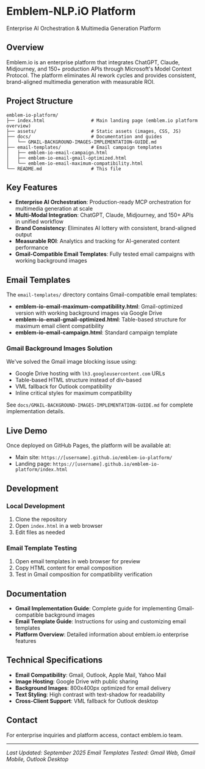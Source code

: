 # Emblem-NLP.iO Platform

Enterprise AI Orchestration & Multimedia Generation Platform

## Overview

Emblem.io is an enterprise platform that integrates ChatGPT, Claude, Midjourney, and 150+ production APIs through Microsoft's Model Context Protocol. The platform eliminates AI rework cycles and provides consistent, brand-aligned multimedia generation with measurable ROI.

## Project Structure

```
emblem-io-platform/
├── index.html                 # Main landing page (emblem.io platform overview)
├── assets/                    # Static assets (images, CSS, JS)
├── docs/                      # Documentation and guides
│   └── GMAIL-BACKGROUND-IMAGES-IMPLEMENTATION-GUIDE.md
├── email-templates/           # Email campaign templates
│   ├── emblem-io-email-campaign.html
│   ├── emblem-io-email-gmail-optimized.html
│   └── emblem-io-email-maximum-compatibility.html
└── README.md                  # This file
```

## Key Features

- **Enterprise AI Orchestration**: Production-ready MCP orchestration for multimedia generation at scale
- **Multi-Modal Integration**: ChatGPT, Claude, Midjourney, and 150+ APIs in unified workflow
- **Brand Consistency**: Eliminates AI lottery with consistent, brand-aligned output
- **Measurable ROI**: Analytics and tracking for AI-generated content performance
- **Gmail-Compatible Email Templates**: Fully tested email campaigns with working background images

## Email Templates

The `email-templates/` directory contains Gmail-compatible email templates:

- **emblem-io-email-maximum-compatibility.html**: Gmail-optimized version with working background images via Google Drive
- **emblem-io-email-gmail-optimized.html**: Table-based structure for maximum email client compatibility
- **emblem-io-email-campaign.html**: Standard campaign template

### Gmail Background Images Solution

We've solved the Gmail image blocking issue using:
- Google Drive hosting with `lh3.googleusercontent.com` URLs
- Table-based HTML structure instead of div-based
- VML fallback for Outlook compatibility
- Inline critical styles for maximum compatibility

See `docs/GMAIL-BACKGROUND-IMAGES-IMPLEMENTATION-GUIDE.md` for complete implementation details.

## Live Demo

Once deployed on GitHub Pages, the platform will be available at:
- Main site: `https://[username].github.io/emblem-io-platform/`
- Landing page: `https://[username].github.io/emblem-io-platform/index.html`

## Development

### Local Development
1. Clone the repository
2. Open `index.html` in a web browser
3. Edit files as needed

### Email Template Testing
1. Open email templates in web browser for preview
2. Copy HTML content for email composition
3. Test in Gmail composition for compatibility verification

## Documentation

- **Gmail Implementation Guide**: Complete guide for implementing Gmail-compatible background images
- **Email Template Guide**: Instructions for using and customizing email templates
- **Platform Overview**: Detailed information about emblem.io enterprise features

## Technical Specifications

- **Email Compatibility**: Gmail, Outlook, Apple Mail, Yahoo Mail
- **Image Hosting**: Google Drive with public sharing
- **Background Images**: 800x400px optimized for email delivery
- **Text Styling**: High contrast with text-shadow for readability
- **Cross-Client Support**: VML fallback for Outlook desktop

## Contact

For enterprise inquiries and platform access, contact emblem.io team.

---

*Last Updated: September 2025*
*Email Templates Tested: Gmail Web, Gmail Mobile, Outlook Desktop*